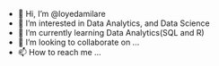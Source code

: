 - 👋 Hi, I’m @loyedamilare
- 👀 I’m interested in Data Analytics, and Data Science
- 🌱 I’m currently learning Data Analytics(SQL and R)
- 💞️ I’m looking to collaborate on ...
- 📫 How to reach me ...

<!---
loyedamilare/loyedamilare is a ✨ special ✨ repository because its `README.md` (this file) appears on your GitHub profile.
You can click the Preview link to take a look at your changes.
--->
